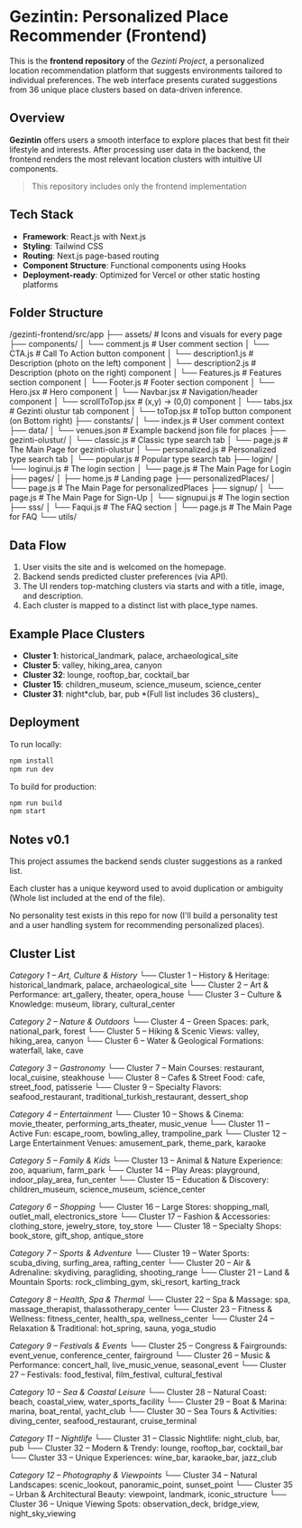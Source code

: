 # Gezintin: Personalized Place Recommender (Frontend)

This is the **frontend repository** of the _Gezinti Project_, a personalized location recommendation platform that suggests environments tailored to individual preferences. The web interface presents curated suggestions from 36 unique place clusters based on data-driven inference.

## Overview

**Gezintin** offers users a smooth interface to explore places that best fit their lifestyle and interests. After processing user data in the backend, the frontend renders the most relevant location clusters with intuitive UI components.

> This repository includes only the frontend implementation

## Tech Stack

- **Framework**: React.js with Next.js
- **Styling**: Tailwind CSS
- **Routing**: Next.js page-based routing
- **Component Structure**: Functional components using Hooks
- **Deployment-ready**: Optimized for Vercel or other static hosting platforms

## Folder Structure

/gezinti-frontend/src/app
├── assets/ # Icons and visuals for every page
├── components/
│ └── comment.js # User comment section
│ └── CTA.js # Call To Action button component
│ └── description1.js # Description (photo on the left) component
│ └── description2.js # Description (photo on the right) component
│ └── Features.js # Features section component
│ └── Footer.js # Footer section component
│ └── Hero.jsx # Hero component
│ └── Navbar.jsx # Navigation/header component
│ └── scrollToTop.jsx # (x,y) -> (0,0) component
│ └── tabs.jsx # Gezinti olustur tab component
│ └── toTop.jsx # toTop button component (on Bottom right)
├── constants/
│ └── index.js # User comment context
├── data/
│ └── venues.json # Example backend json file for places
├── gezinti-olustur/
│ └── classic.js # Classic type search tab
│ └── page.js # The Main Page for gezinti-olustur
│ └── personalized.js # Personalized type search tab
│ └── popular.js # Popular type search tab
├── login/
│ └── loginui.js # The login section
│ └── page.js # The Main Page for Login
├── pages/
│ ├── home.js # Landing page
├── personalizedPlaces/
│ └── page.js # The Main Page for personalizedPlaces
├── signup/
│ └── page.js # The Main Page for Sign-Up
│ └── signupui.js # The login section
├── sss/
│ └── Faqui.js # The FAQ section
│ └── page.js # The Main Page for FAQ
└── utils/

## Data Flow

1. User visits the site and is welcomed on the homepage.
2. Backend sends predicted cluster preferences (via API).
3. The UI renders top-matching clusters via starts and with a title, image, and description.
4. Each cluster is mapped to a distinct list with place_type names.

## Example Place Clusters

- **Cluster 1**: historical_landmark, palace, archaeological_site
- **Cluster 5**: valley, hiking_area, canyon
- **Cluster 32**: lounge, rooftop_bar, cocktail_bar
- **Cluster 15**: children_museum, science_museum, science_center
- **Cluster 31**: night*club, bar, pub
  *(Full list includes 36 clusters)\_

## Deployment

To run locally:

```bash
npm install
npm run dev
```

To build for production:

```bash
npm run build
npm start
```

## Notes v0.1

This project assumes the backend sends cluster suggestions as a ranked list.

Each cluster has a unique keyword used to avoid duplication or ambiguity (Whole list included at the end of the file).

No personality test exists in this repo for now (I'll build a personality test and a user handling system for recommending personalized places).

## Cluster List

_Category 1 – Art, Culture & History_
└── Cluster 1 – History & Heritage: historical_landmark, palace, archaeological_site
└── Cluster 2 – Art & Performance: art_gallery, theater, opera_house
└── Cluster 3 – Culture & Knowledge: museum, library, cultural_center

_Category 2 – Nature & Outdoors_
└── Cluster 4 – Green Spaces: park, national_park, forest
└── Cluster 5 – Hiking & Scenic Views: valley, hiking_area, canyon
└── Cluster 6 – Water & Geological Formations: waterfall, lake, cave

_Category 3 – Gastronomy_
└── Cluster 7 – Main Courses: restaurant, local_cuisine, steakhouse
└── Cluster 8 – Cafes & Street Food: cafe, street_food, patisserie
└── Cluster 9 – Specialty Flavors: seafood_restaurant, traditional_turkish_restaurant, dessert_shop

_Category 4 – Entertainment_
└── Cluster 10 – Shows & Cinema: movie_theater, performing_arts_theater, music_venue
└── Cluster 11 – Active Fun: escape_room, bowling_alley, trampoline_park
└── Cluster 12 – Large Entertainment Venues: amusement_park, theme_park, karaoke

_Category 5 – Family & Kids_
└── Cluster 13 – Animal & Nature Experience: zoo, aquarium, farm_park
└── Cluster 14 – Play Areas: playground, indoor_play_area, fun_center
└── Cluster 15 – Education & Discovery: children_museum, science_museum, science_center

_Category 6 – Shopping_
└── Cluster 16 – Large Stores: shopping_mall, outlet_mall, electronics_store
└── Cluster 17 – Fashion & Accessories: clothing_store, jewelry_store, toy_store
└── Cluster 18 – Specialty Shops: book_store, gift_shop, antique_store

_Category 7 – Sports & Adventure_
└── Cluster 19 – Water Sports: scuba_diving, surfing_area, rafting_center
└── Cluster 20 – Air & Adrenaline: skydiving, paragliding, shooting_range
└── Cluster 21 – Land & Mountain Sports: rock_climbing_gym, ski_resort, karting_track

_Category 8 – Health, Spa & Thermal_
└── Cluster 22 – Spa & Massage: spa, massage_therapist, thalassotherapy_center
└── Cluster 23 – Fitness & Wellness: fitness_center, health_spa, wellness_center
└── Cluster 24 – Relaxation & Traditional: hot_spring, sauna, yoga_studio

_Category 9 – Festivals & Events_
└── Cluster 25 – Congress & Fairgrounds: event_venue, conference_center, fairground
└── Cluster 26 – Music & Performance: concert_hall, live_music_venue, seasonal_event
└── Cluster 27 – Festivals: food_festival, film_festival, cultural_festival

_Category 10 – Sea & Coastal Leisure_
└── Cluster 28 – Natural Coast: beach, coastal_view, water_sports_facility
└── Cluster 29 – Boat & Marina: marina, boat_rental, yacht_club
└── Cluster 30 – Sea Tours & Activities: diving_center, seafood_restaurant, cruise_terminal

_Category 11 – Nightlife_
└── Cluster 31 – Classic Nightlife: night_club, bar, pub
└── Cluster 32 – Modern & Trendy: lounge, rooftop_bar, cocktail_bar
└── Cluster 33 – Unique Experiences: wine_bar, karaoke_bar, jazz_club

_Category 12 – Photography & Viewpoints_
└── Cluster 34 – Natural Landscapes: scenic_lookout, panoramic_point, sunset_point
└── Cluster 35 – Urban & Architectural Beauty: viewpoint, landmark, iconic_structure
└── Cluster 36 – Unique Viewing Spots: observation_deck, bridge_view, night_sky_viewing
